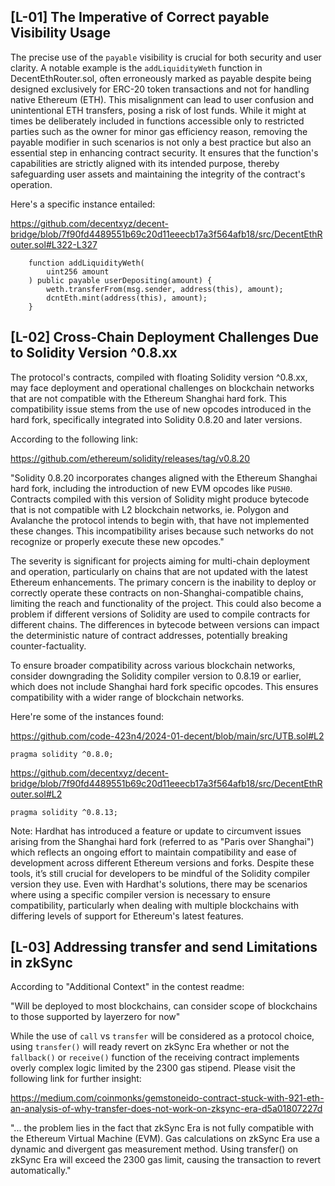 ## [L-01] The Imperative of Correct payable Visibility Usage
The precise use of the `payable` visibility is crucial for both security and user clarity. A notable example is the `addLiquidityWeth` function in DecentEthRouter.sol, often erroneously marked as payable despite being designed exclusively for ERC-20 token transactions and not for handling native Ethereum (ETH). This misalignment can lead to user confusion and unintentional ETH transfers, posing a risk of lost funds. While it might at times be deliberately included in functions accessible only to restricted parties such as the owner for minor gas efficiency reason, removing the payable modifier in such scenarios is not only a best practice but also an essential step in enhancing contract security. It ensures that the function's capabilities are strictly aligned with its intended purpose, thereby safeguarding user assets and maintaining the integrity of the contract's operation.

Here's a specific instance entailed:

https://github.com/decentxyz/decent-bridge/blob/7f90fd4489551b69c20d11eeecb17a3f564afb18/src/DecentEthRouter.sol#L322-L327

```solidity
    function addLiquidityWeth(
        uint256 amount
    ) public payable userDepositing(amount) {
        weth.transferFrom(msg.sender, address(this), amount);
        dcntEth.mint(address(this), amount);
    }
```
## [L-02] Cross-Chain Deployment Challenges Due to Solidity Version ^0.8.xx
The protocol's contracts, compiled with floating Solidity version ^0.8.xx, may face deployment and operational challenges on blockchain networks that are not compatible with the Ethereum Shanghai hard fork. This compatibility issue stems from the use of new opcodes introduced in the hard fork, specifically integrated into Solidity 0.8.20 and later versions.

According to the following link:

https://github.com/ethereum/solidity/releases/tag/v0.8.20

"Solidity 0.8.20 incorporates changes aligned with the Ethereum Shanghai hard fork, including the introduction of new EVM opcodes like `PUSH0`. Contracts compiled with this version of Solidity might produce bytecode that is not compatible with L2 blockchain networks, ie. Polygon and Avalanche the protocol intends to begin with, that have not implemented these changes. This incompatibility arises because such networks do not recognize or properly execute these new opcodes."

The severity is significant for projects aiming for multi-chain deployment and operation, particularly on chains that are not updated with the latest Ethereum enhancements. The primary concern is the inability to deploy or correctly operate these contracts on non-Shanghai-compatible chains, limiting the reach and functionality of the project. This could also become a problem if different versions of Solidity are used to compile contracts for different chains. The differences in bytecode between versions can impact the deterministic nature of contract addresses, potentially breaking counter-factuality.

To ensure broader compatibility across various blockchain networks, consider downgrading the Solidity compiler version to 0.8.19 or earlier, which does not include Shanghai hard fork specific opcodes. This ensures compatibility with a wider range of blockchain networks.

Here're some of the instances found:

https://github.com/code-423n4/2024-01-decent/blob/main/src/UTB.sol#L2

```solidity
pragma solidity ^0.8.0;
```
https://github.com/decentxyz/decent-bridge/blob/7f90fd4489551b69c20d11eeecb17a3f564afb18/src/DecentEthRouter.sol#L2

```solidity
pragma solidity ^0.8.13;
```
Note: Hardhat has introduced a feature or update to circumvent issues arising from the Shanghai hard fork (referred to as "Paris over Shanghai") which reflects an ongoing effort to maintain compatibility and ease of development across different Ethereum versions and forks. Despite these tools, it’s still crucial for developers to be mindful of the Solidity compiler version they use. Even with Hardhat's solutions, there may be scenarios where using a specific compiler version is necessary to ensure compatibility, particularly when dealing with multiple blockchains with differing levels of support for Ethereum's latest features. 

## [L-03] Addressing transfer and send Limitations in zkSync
According to "Additional Context" in the contest readme: 

"Will be deployed to most blockchains, can consider scope of blockchains to those supported by layerzero for now"

While the use of `call` vs `transfer` will be considered as a protocol choice, using `transfer()` will ready revert on zkSync Era whether or not the `fallback()` or `receive()` function of the receiving contract implements overly complex logic limited by the 2300 gas stipend. Please visit the following link for further insight:

https://medium.com/coinmonks/gemstoneido-contract-stuck-with-921-eth-an-analysis-of-why-transfer-does-not-work-on-zksync-era-d5a01807227d

"... the problem lies in the fact that zkSync Era is not fully compatible with the Ethereum Virtual Machine (EVM). Gas calculations on zkSync Era use a dynamic and divergent gas measurement method. Using transfer() on zkSync Era will exceed the 2300 gas limit, causing the transaction to revert automatically."


    
